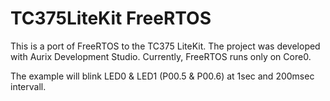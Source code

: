 # TC375LiteKit FreeRTOS

This is a port of FreeRTOS to the TC375 LiteKit.
The project was developed with Aurix Development Studio. Currently, FreeRTOS runs only on Core0.

The example will blink LED0 & LED1 (P00.5 & P00.6) at 1sec and 200msec intervall.
